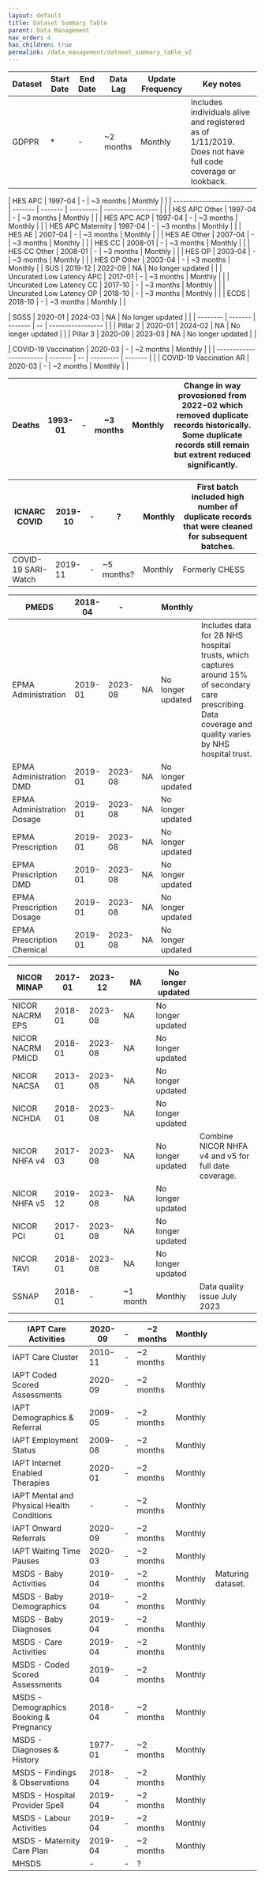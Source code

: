 ```yaml
---
layout: default
title: Dataset Summary Table
parent: Data Management
nav_order: 4
has_children: true
permalink: /data_management/dataset_summary_table_v2
---
```


| Dataset | Start Date | End Date | Data Lag  | Update Frequency | Key notes                                                                                                |
| ------- | ---------- | -------- | --------- | ---------------- | -------------------------------------------------------------------------------------------------------- |
| GDPPR   | \*         | \-       | ~2 months | Monthly          | Includes individuals alive and registered as of 1/11/2019. Does not have full code coverage or lookback. |


| HES APC                   | 1997-04 | \-      | ~3 months | Monthly           |  |
| ------------------------- | ------- | ------- | --------- | ----------------- |  |
| HES APC Other             | 1997-04 | \-      | ~3 months | Monthly           |  |
| HES APC ACP               | 1997-04 | \-      | ~3 months | Monthly           |  |
| HES APC Maternity         | 1997-04 | \-      | ~3 months | Monthly           |  |
| HES AE                    | 2007-04 | \-      | ~3 months | Monthly           |  |
| HES AE Other              | 2007-04 | \-      | ~3 months | Monthly           |  |
| HES CC                    | 2008-01 | \-      | ~3 months | Monthly           |  |
| HES CC Other              | 2008-01 | \-      | ~3 months | Monthly           |  |
| HES OP                    | 2003-04 | \-      | ~3 months | Monthly           |  |
| HES OP Other              | 2003-04 | \-      | ~3 months | Monthly           |
| SUS                       | 2019-12 | 2022-09 | NA        | No longer updated |  |
| Uncurated Low Latency APC | 2017-01 | \-      | ~3 months | Monthly           |  |
| Uncurated Low Latency CC  | 2017-10 | \-      | ~3 months | Monthly           |  |
| Uncurated Low Latency OP  | 2018-10 | \-      | ~3 months | Monthly           |  |
| ECDS                      | 2018-10 | \-      | ~3 months | Monthly           |  |


| SGSS     | 2020-01 | 2024-03 | NA | No longer updated |  |
| -------- | ------- | ------- | -- | ----------------- |  |
| Pillar 2 | 2020-01 | 2024-02 | NA | No longer updated |  |
| Pillar 3 | 2020-09 | 2023-03 | NA | No longer updated |  |


| COVID-19 Vaccination    | 2020-03 | \- | ~2 months | Monthly |  |
| ----------------------- | ------- | -- | --------- | ------- |  |
| COVID-19 Vaccination AR | 2020-03 | \- | ~2 months | Monthly |  |


| Deaths | 1993-01 | - | ~3 months | Monthly | Change in way provosioned from 2022-02 which removed duplicate records historically. Some duplicate records still remain but extrent reduced significantly. |
| --- | --- | --- | --- | --- | --- |

| ICNARC COVID | 2019-10 | - | ? | Monthly | First batch included high number of duplicate records that were cleaned for subsequent batches. |
| --- | --- | --- | --- | --- | --- |
| COVID-19 SARI-Watch | 2019-11 | - | ~5 months? | Monthly | Formerly CHESS |


| PMEDS | 2018-04 | - |  | Monthly |  |
| --- | --- | --- | --- | --- | --- |
| EPMA Administration | 2019-01 | 2023-08 | NA | No longer updated | Includes data for 28 NHS hospital trusts, which captures around 15% of secondary care prescribing. Data coverage and quality varies by NHS hospital trust. |
| EPMA Administration DMD | 2019-01 | 2023-08 | NA | No longer updated |  |
| EPMA Administration Dosage | 2019-01 | 2023-08 | NA | No longer updated |  |
| EPMA Prescription | 2019-01 | 2023-08 | NA | No longer updated |  |
| EPMA Prescription DMD | 2019-01 | 2023-08 | NA | No longer updated |  |
| EPMA Prescription Dosage | 2019-01 | 2023-08 | NA | No longer updated |  |
| EPMA Prescription Chemical | 2019-01 | 2023-08 | NA | No longer updated |


| NICOR MINAP | 2017-01 | 2023-12 | NA | No longer updated |  |
| --- | --- | --- | --- | --- | --- |
| NICOR NACRM EPS | 2018-01 | 2023-08 | NA | No longer updated |  |
| NICOR NACRM PMICD | 2018-01 | 2023-08 | NA | No longer updated |  |
| NICOR NACSA | 2013-01 | 2023-08 | NA | No longer updated |  |
| NICOR NCHDA | 2018-01 | 2023-08 | NA | No longer updated |  |
| NICOR NHFA v4 | 2017-03 | 2023-08 | NA | No longer updated | Combine NICOR NHFA v4 and v5 for full date coverage.  |
| NICOR NHFA v5 | 2019-12 | 2023-08 | NA | No longer updated |  |
| NICOR PCI | 2017-01 | 2023-08 | NA | No longer updated |  |
| NICOR TAVI | 2018-01 | 2023-08 | NA | No longer updated |  |
| SSNAP | 2018-01 | - | ~1 month | Monthly | Data quality issue July 2023 |


| IAPT Care Activities | 2020-09 | - | ~2 months | Monthly |  |
| --- | --- | --- | --- | --- | --- |
| IAPT Care Cluster | 2010-11 | - | ~2 months | Monthly |  |
| IAPT Coded Scored Assessments | 2020-09 | - | ~2 months | Monthly |  |
| IAPT Demographics & Referral | 2009-05 | - | ~2 months | Monthly |  |
| IAPT Employment Status | 2009-08 | - | ~2 months | Monthly |  |
| IAPT Internet Enabled Therapies | 2020-01 | - | ~2 months | Monthly |  |
| IAPT Mental and Physical Health Conditions | - | - | ~2 months | Monthly |  |
| IAPT Onward Referrals | 2020-09 | - | ~2 months | Monthly |  |
| IAPT Waiting Time Pauses | 2020-03 | - | ~2 months | Monthly |  |
| MSDS - Baby Activities | 2019-04 | - | ~2 months | Monthly | Maturing dataset.  |
| MSDS - Baby Demographics | 2019-04 | - | ~2 months | Monthly |  |
| MSDS - Baby Diagnoses | 2019-04 | - | ~2 months | Monthly |  |
| MSDS - Care Activities | 2019-04 | - | ~2 months | Monthly |  |
| MSDS - Coded Scored Assessments | 2019-04 | - | ~2 months | Monthly |  |
| MSDS - Demographics Booking & Pregnancy | 2018-04 | - | ~2 months | Monthly |  |
| MSDS - Diagnoses & History | 1977-01 | - | ~2 months | Monthly |  |
| MSDS - Findings & Observations | 2018-04 | - | ~2 months | Monthly |  |
| MSDS - Hospital Provider Spell | 2019-04 | - | ~2 months | Monthly |  |
| MSDS - Labour Activities | 2019-04 | - | ~2 months | Monthly |  |
| MSDS - Maternity Care Plan | 2019-04 | - | ~2 months | Monthly |  |
| MHSDS | - | - | ? |



